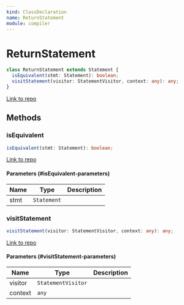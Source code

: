 ```yaml
---
kind: ClassDeclaration
name: ReturnStatement
module: compiler
---
```


# ReturnStatement

```ts
class ReturnStatement extends Statement {
  isEquivalent(stmt: Statement): boolean;
  visitStatement(visitor: StatementVisitor, context: any): any;
}
```

[Link to repo](https://github.com/timdeschryver/angular/blob/master/packages/compiler/src/output/output_ast.ts#L1009-L1019)

## Methods

### isEquivalent

```ts
isEquivalent(stmt: Statement): boolean;
```

[Link to repo](https://github.com/timdeschryver/angular/blob/master/packages/compiler/src/output/output_ast.ts#L1013-L1015)

#### Parameters (#isEquivalent-parameters)

| Name | Type        | Description |
| ---- | ----------- | ----------- |
| stmt | `Statement` |             |

### visitStatement

```ts
visitStatement(visitor: StatementVisitor, context: any): any;
```

[Link to repo](https://github.com/timdeschryver/angular/blob/master/packages/compiler/src/output/output_ast.ts#L1016-L1018)

#### Parameters (#visitStatement-parameters)

| Name    | Type               | Description |
| ------- | ------------------ | ----------- |
| visitor | `StatementVisitor` |             |
| context | `any`              |             |
